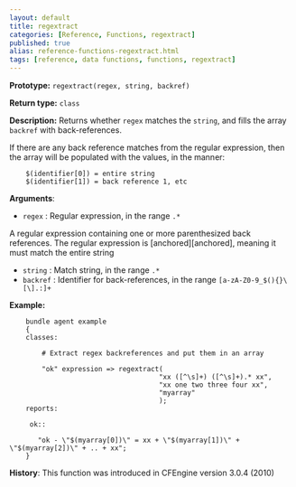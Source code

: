 ```yaml
---
layout: default
title: regextract
categories: [Reference, Functions, regextract]
published: true
alias: reference-functions-regextract.html
tags: [reference, data functions, functions, regextract]
---
```


**Prototype:** `regextract(regex, string, backref)`

**Return type:** `class`

**Description:** Returns whether `regex` matches the `string`, and fills the array `backref` with back-references.

If there are any back reference matches from the regular expression, then the array will be populated with the values, in the manner:

```cf3
    $(identifier[0]) = entire string
    $(identifier[1]) = back reference 1, etc
```

**Arguments**:

* `regex` : Regular expression, in the range `.*`

A regular expression containing one or more parenthesized back
references. The regular expression is [anchored][anchored], meaning it must match
the entire string

* `string` : Match string, in the range `.*`
* `backref` : Identifier for back-references, in the range
`[a-zA-Z0-9_$(){}\[\].:]+`

**Example:**

```cf3
    bundle agent example
    {
    classes:

        # Extract regex backreferences and put them in an array

        "ok" expression => regextract(
                                     "xx ([^\s]+) ([^\s]+).* xx",
                                     "xx one two three four xx",
                                     "myarray"
                                     );
    reports:

     ok::

       "ok - \"$(myarray[0])\" = xx + \"$(myarray[1])\" + \"$(myarray[2])\" + .. + xx";
    }
```

**History**: This function was introduced in CFEngine version 3.0.4
(2010)
